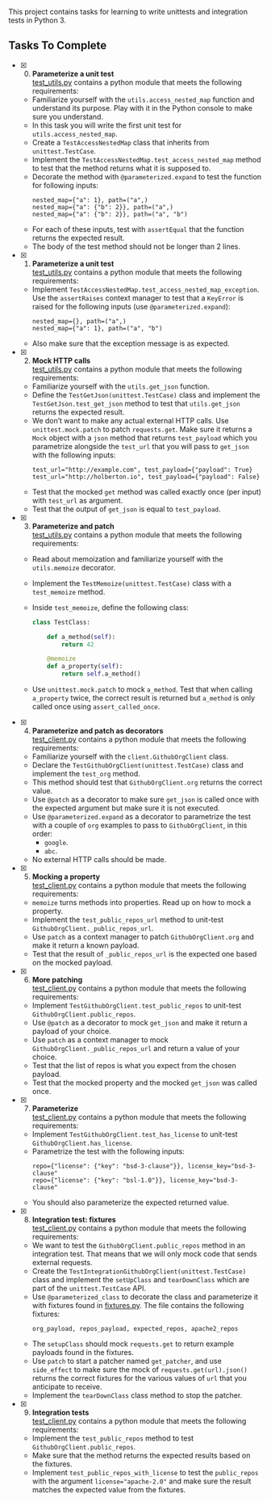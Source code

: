 This project contains tasks for learning to write unittests and integration tests in Python 3.

## Tasks To Complete

- [x] 0. **Parameterize a unit test**<br/>[test_utils.py](test_utils.py) contains a python module that meets the following requirements:

  - Familiarize yourself with the `utils.access_nested_map` function and understand its purpose. Play with it in the Python console to make sure you understand.
  - In this task you will write the first unit test for `utils.access_nested_map`.
  - Create a `TestAccessNestedMap` class that inherits from `unittest.TestCase`.
  - Implement the `TestAccessNestedMap.test_access_nested_map` method to test that the method returns what it is supposed to.
  - Decorate the method with `@parameterized.expand` to test the function for following inputs:
    ```
    nested_map={"a": 1}, path=("a",)
    nested_map={"a": {"b": 2}}, path=("a",)
    nested_map={"a": {"b": 2}}, path=("a", "b")
    ```
  - For each of these inputs, test with `assertEqual` that the function returns the expected result.
  - The body of the test method should not be longer than 2 lines.

- [x] 1. **Parameterize a unit test**<br/>[test_utils.py](test_utils.py) contains a python module that meets the following requirements:

  - Implement `TestAccessNestedMap.test_access_nested_map_exception`. Use the `assertRaises` context manager to test that a `KeyError` is raised for the following inputs (use `@parameterized.expand`):
    ```
    nested_map={}, path=("a",)
    nested_map={"a": 1}, path=("a", "b")
    ```
  - Also make sure that the exception message is as expected.

- [x] 2. **Mock HTTP calls**<br/>[test_utils.py](test_utils.py) contains a python module that meets the following requirements:

  - Familiarize yourself with the `utils.get_json` function.
  - Define the `TestGetJson(unittest.TestCase)` class and implement the `TestGetJson.test_get_json` method to test that `utils.get_json` returns the expected result.
  - We don’t want to make any actual external HTTP calls. Use `unittest.mock.patch` to patch `requests.get`. Make sure it returns a `Mock` object with a `json` method that returns `test_payload` which you parametrize alongside the `test_url` that you will pass to `get_json` with the following inputs:
    ```
    test_url="http://example.com", test_payload={"payload": True}
    test_url="http://holberton.io", test_payload={"payload": False}
    ```
  - Test that the mocked `get` method was called exactly once (per input) with `test_url` as argument.
  - Test that the output of `get_json` is equal to `test_payload`.

- [x] 3. **Parameterize and patch**<br/>[test_utils.py](test_utils.py) contains a python module that meets the following requirements:

  - Read about memoization and familiarize yourself with the `utils.memoize` decorator.
  - Implement the `TestMemoize(unittest.TestCase)` class with a `test_memoize` method.
  - Inside `test_memoize`, define the following class:

    ```py
    class TestClass:

        def a_method(self):
            return 42

        @memoize
        def a_property(self):
            return self.a_method()
    ```

  - Use `unittest.mock.patch` to mock `a_method`. Test that when calling `a_property` twice, the correct result is returned but `a_method` is only called once using `assert_called_once`.

- [x] 4. **Parameterize and patch as decorators**<br/>[test_client.py](test_client.py) contains a python module that meets the following requirements:

  - Familiarize yourself with the `client.GithubOrgClient` class.
  - Declare the `TestGithubOrgClient(unittest.TestCase)` class and implement the `test_org` method.
  - This method should test that `GithubOrgClient.org` returns the correct value.
  - Use `@patch` as a decorator to make sure `get_json` is called once with the expected argument but make sure it is not executed.
  - Use `@parameterized.expand` as a decorator to parametrize the test with a couple of `org` examples to pass to `GithubOrgClient`, in this order:
    - `google`.
    - `abc`.
  - No external HTTP calls should be made.

- [x] 5. **Mocking a property**<br/>[test_client.py](test_client.py) contains a python module that meets the following requirements:

  - `memoize` turns methods into properties. Read up on how to mock a property.
  - Implement the `test_public_repos_url` method to unit-test `GithubOrgClient._public_repos_url`.
  - Use `patch` as a context manager to patch `GithubOrgClient.org` and make it return a known payload.
  - Test that the result of `_public_repos_url` is the expected one based on the mocked payload.

- [x] 6. **More patching**<br/>[test_client.py](test_client.py) contains a python module that meets the following requirements:

  - Implement `TestGithubOrgClient.test_public_repos` to unit-test `GithubOrgClient.public_repos`.
  - Use `@patch` as a decorator to mock `get_json` and make it return a payload of your choice.
  - Use `patch` as a context manager to mock `GithubOrgClient._public_repos_url` and return a value of your choice.
  - Test that the list of repos is what you expect from the chosen payload.
  - Test that the mocked property and the mocked `get_json` was called once.

- [x] 7. **Parameterize**<br/>[test_client.py](test_client.py) contains a python module that meets the following requirements:

  - Implement `TestGithubOrgClient.test_has_license` to unit-test `GithubOrgClient.has_license`.
  - Parametrize the test with the following inputs:
    ```
    repo={"license": {"key": "bsd-3-clause"}}, license_key="bsd-3-clause"
    repo={"license": {"key": "bsl-1.0"}}, license_key="bsd-3-clause"
    ```
  - You should also parameterize the expected returned value.

- [x] 8. **Integration test: fixtures**<br/>[test_client.py](test_client.py) contains a python module that meets the following requirements:

  - We want to test the `GithubOrgClient.public_repos` method in an integration test. That means that we will only mock code that sends external requests.
  - Create the `TestIntegrationGithubOrgClient(unittest.TestCase)` class and implement the `setUpClass` and `tearDownClass` which are part of the `unittest.TestCase` API.
  - Use `@parameterized_class` to decorate the class and parameterize it with fixtures found in [fixtures.py](fixtures.py). The file contains the following fixtures:
    ```
    org_payload, repos_payload, expected_repos, apache2_repos
    ```
  - The `setupClass` should mock `requests.get` to return example payloads found in the fixtures.
  - Use `patch` to start a patcher named `get_patcher`, and use `side_effect` to make sure the mock of `requests.get(url).json()` returns the correct fixtures for the various values of `url` that you anticipate to receive.
  - Implement the `tearDownClass` class method to stop the patcher.

- [x] 9. **Integration tests**<br/>[test_client.py](test_client.py) contains a python module that meets the following requirements:
  - Implement the `test_public_repos` method to test `GithubOrgClient.public_repos`.
  - Make sure that the method returns the expected results based on the fixtures.
  - Implement `test_public_repos_with_license` to test the `public_repos` with the argument `license="apache-2.0"` and make sure the result matches the expected value from the fixtures.
